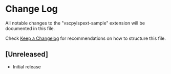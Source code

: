 # Change Log

All notable changes to the "vscpylspext-sample" extension will be documented in this file.

Check [Keep a Changelog](http://keepachangelog.com/) for recommendations on how to structure this file.

## [Unreleased]

- Initial release